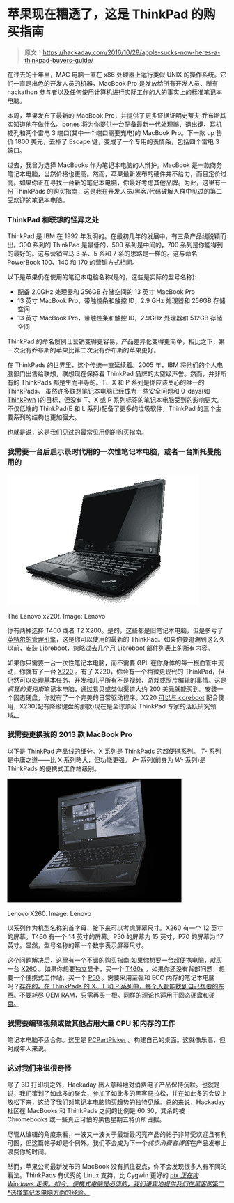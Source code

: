 # 苹果现在糟透了，这是 ThinkPad 的购买指南

> 原文：<https://hackaday.com/2016/10/28/apple-sucks-now-heres-a-thinkpad-buyers-guide/>

在过去的十年里，MAC 电脑一直在 x86 处理器上运行类似 UNIX 的操作系统。它们一直是出色的开发人员的机器，MacBook Pro 是发放给所有开发人员、所有 hackathon 参与者以及任何使用计算机进行实际工作的人的事实上的标准笔记本电脑。

本周，苹果发布了最新的 MacBook Pro，并提供了更多证据证明史蒂夫·乔布斯其实知道他在做什么。bones 将为你提供一台配备最新一代处理器、退出键、耳机插孔和两个雷电 3 端口(其中一个端口需要充电)的 MacBook Pro。下一款 up 售价 1800 美元，去掉了 Escape 键，变成了一个专用的表情条，包括四个雷电 3 端口。

过去，我曾为选择 MacBooks 作为笔记本电脑的人辩护。MacBook 是一款商务笔记本电脑，当然价格也更高。然而，苹果最新发布的硬件并不给力，而且定价过高。如果你正在寻找一台新的笔记本电脑，你最好考虑其他品牌。为此，这里有一份 ThinkPads 的购买指南，这是我在开发人员/黑客/代码破解人群中见过的第二受欢迎的笔记本电脑。

### ThinkPad 和联想的怪异之处

ThinkPad 是 IBM 在 1992 年发明的。在最初几年的发展中，有三条产品线脱颖而出。300 系列的 ThinkPad 是最低的，500 系列是中间的，700 系列是你能得到的最好的。这与营销宝马 3 系、5 系和 7 系的思路是一样的。这与命名 PowerBook 100、140 和 170 的营销方式相同。

以下是苹果仍在使用的笔记本电脑名称(是的，这些是实际的型号名称):

*   配备 2.0GHz 处理器和 256GB 存储空间的 13 英寸 MacBook Pro
*   13 英寸 MacBook Pro，带触控条和触控 ID，2.9 GHz 处理器和 256GB 存储空间
*   13 英寸 MacBook Pro，带触控条和触控 ID，2.9GHz 处理器和 512GB 存储空间

ThinkPad 的命名惯例让营销变得更容易，产品差异化变得更简单，相比之下，第一次没有乔布斯的苹果比第二次没有乔布斯的苹果更好。

在 ThinkPads 的世界里，这个传统一直延续着。2005 年，IBM 将他们的个人电脑部门出售给联想，联想现在保持着 ThinkPad 品牌的太空级声誉。然而，并非所有的 ThinkPads 都是生而平等的。T、X 和 P 系列是你应该关心的唯一的 ThinkPads。 虽然许多联想笔记本电脑已经成为一些安全问题和 0-days(如 [ThinkPwn](https://github.com/Cr4sh/ThinkPwn) )的目标，但没有 T、X 或 P 系列标签的笔记本电脑受到的影响更大。不仅低端的 ThinkPad(E 和 L 系列)配备了更多的垃圾软件，ThinkPad 的三个主要系列的结构也更加强大。

也就是说，这是我们见过的最常见用例的购买指南。

### 我需要一台后启示录时代用的一次性笔记本电脑，或者一台斯托曼能用的

![The Lenovo x220t. Image: Lenovo](img/2bb30b02ae8192623ab70a45ee185a08.png)

The Lenovo x220t. Image: Lenovo

你有两种选择:T400 或者 T2 X200。是的，这些都是旧笔记本电脑，但是多亏了[英特尔的管理引擎](http://hackaday.com/2016/01/22/the-trouble-with-intels-management-engine/)，这是你可以使用的最新的 ThinkPad。如果你要追溯到这么久以前，安装 Libreboot，忽略过去几个月 Libreboot 邮件列表上的所有内容。

如果你只需要一台一次性笔记本电脑，而不需要 GPL 在你身体的每一根血管中流动，你就有了一台 [X220](http://support.lenovo.com/us/en/products/laptops-and-netbooks/thinkpad-x-series-laptops/thinkpad-x220?c=1&beta=false) 。有了 X220，你会有一个稍微更现代的 ThinkPad，但仍然可以处理基本任务、开发和几乎所有不是视频、游戏或照片编辑的事情。这是*疯狂的麦克斯*笔记本电脑，通过易贝或类似渠道大约 200 美元就能买到。安装一个固态硬盘，你就有了一个完美的日常驱动程序。X220 [可以与 coreboot](https://www.coreboot.org/Board:lenovo/x220) 配合使用，X230(配有降级键盘的那款)现在是全球顶尖 ThinkPad 专家的活跃研究领域[。](https://twitter.com/qrs/status/791323795818704896)

### 我需要更换我的 2013 款 MacBook Pro

以下是 ThinkPad 产品线的细分。X 系列是 ThinkPads 的超便携系列。 *T-* 系列是中庸之道——比 X 系列略大，但功能更强。 *P-* 系列(前身为 *W-* 系列)是 ThinkPads 的便携式工作站级别。

![Lenovo X260\. Image: Lenovo](img/fa6660ce7b894614395775335c4798fc.png)

Lenovo X260\. Image: Lenovo

以系列作为机型名称的首字母，接下来可以考虑屏幕尺寸。X260 有一个 12 英寸的屏幕。T460 有一个 14 英寸的屏幕。P50 的屏幕为 15 英寸，P70 的屏幕为 17 英寸。显然，型号名称的第一个数字表示屏幕尺寸。

这个问题解决后，这里有一个不错的购买指南:如果你想要一台超便携电脑，就买一台 [X260](http://shop.lenovo.com/us/en/laptops/thinkpad/x-series/x260/) 。如果你想要独立显卡，买一个 [T460s](http://shop.lenovo.com/us/en/laptops/thinkpad/t-series/t460s/) 。如果你还没有背部问题，想要一个便携式工作站，买一个 [P50](http://shop.lenovo.com/us/en/laptops/thinkpad/p-series/p50/) 。需要采用至强和 ECC 内存的笔记本电脑吗？[存在的。在 ThinkPads 的 X、T 和 P 系列中，每个人都能找到自己想要的东西。不要耗尽 OEM RAM，只需再买一根。同样的理论也适用于固态硬盘和硬盘。](http://shop.lenovo.com/us/en/laptops/thinkpad/p-series/p70/)

### 我需要编辑视频或做其他占用大量 CPU 和内存的工作

笔记本电脑不适合你。这里是 [PCPartPicker](https://pcpartpicker.com/) 。构建自己的桌面。这就像乐高，但对成年人来说。

### 这对我们来说很奇怪

除了 3D 打印机之外，Hackaday 出人意料地对消费电子产品保持沉默。也就是说，我们策划了如此多的聚会，参加了如此多的黑客马拉松，并在如此多的会议上放松下来，这给了我们对笔记本电脑购买趋势的独特见解。总的来说，Hackaday 社区在 MacBooks 和 ThinkPads 之间的比例是 60:30，其余的被 Chromebooks 或一些真正可怕的黑色星期五特价所占据。

尽管从编辑的角度来看，一波又一波关于最新最闪亮产品的帖子非常受欢迎且有利可图，但这篇帖子却是个例外。我们不会成为下一个*优步消费者博客*在产品发布上浪费你的时间。

然而，苹果公司最新发布的 MacBook 没有抓住要点，你不会发现很多人有不同的看法。ThinkPads 有优秀的 Linux 支持，比 Cygwin 更好的 [*nix 正在向 Windows 走来。如今，便携式电脑是必须的，我们谦卑地提供我们在黑客的*第二*选择笔记本电脑方面的经验。](https://hackaday.com/2016/03/30/windows-and-ubuntu-cygwin-can-suck-it/)